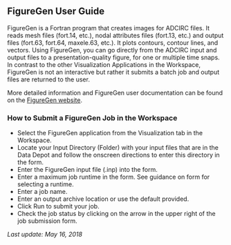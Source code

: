 ## FigureGen User Guide

FigureGen is a Fortran program that creates images for ADCIRC files. It reads mesh files (fort.14, etc.), nodal attributes files (fort.13, etc.) and output files (fort.63, fort.64, maxele.63, etc.). It plots contours, contour lines, and vectors. Using FigureGen, you can go directly from the ADCIRC input and output files to a presentation-quality figure, for one or multiple time snaps. In contrast to the other Visualization Applications in the Workspace, FigureGen is not an interactive but rather it submits a batch job and output files are returned to the user.

More detailed information and FigureGen user documentation can be found on the <a href="https://ccht.ccee.ncsu.edu/figuregen-v-49/" title="FigureGen Website" target="_blank">FigureGen website</a>.

### How to Submit a FigureGen Job in the Workspace

<ul>
<li>Select the FigureGen application from the Visualization tab in the Workspace.</li>
<li>Locate your Input Directory (Folder) with your input files that are in the Data Depot and follow the onscreen directions to enter this directory in the form.</li>
<li>Enter the FigureGen input file (.inp) into the form.</li>
<li>Enter a maximum job runtime in the form. See guidance on form for selecting a runtime.</li>
<li>Enter a job name.</li>
<li>Enter an output archive location or use the default provided.</li>
<li>Click Run to submit your job.</li>
<li>Check the job status by clicking on the arrow in the upper right of the job submission form.</li>
</ul>

 

<em>Last update: May 16, 2018</em>

